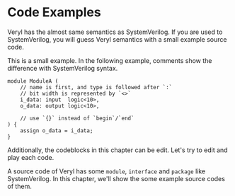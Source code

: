 # Code Examples

Veryl has the almost same semantics as SystemVerilog.
If you are used to SystemVerilog, you will guess Veryl semantics with a small example source code.

This is a small example.
In the following example, comments show the difference with SystemVerilog syntax.

```veryl,playground,editable
module ModuleA (
    // name is first, and type is followed after `:`
    // bit width is represented by `<>`
    i_data: input  logic<10>,
    o_data: output logic<10>,

    // use `{}` instead of `begin`/`end`
) {
    assign o_data = i_data;
}
```

Additionally, the codeblocks in this chapter can be edit. Let's try to edit and play each code.

A source code of Veryl has some `module`, `interface` and `package` like SystemVerilog.
In this chapter, we'll show the some example source codes of them.

